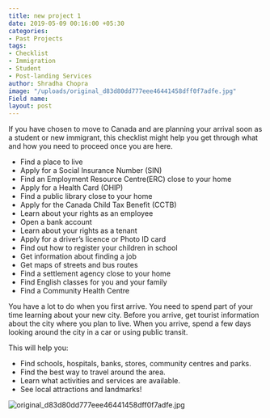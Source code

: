 ```yaml
---
title: new project 1
date: 2019-05-09 00:16:00 +05:30
categories:
- Past Projects
tags:
- Checklist
- Immigration
- Student
- Post-landing Services
author: Shradha Chopra
image: "/uploads/original_d83d80dd777eee46441458dff0f7adfe.jpg"
Field name: 
layout: post
---
```


If you have chosen to move to Canada and are planning your arrival soon as a student or new immigrant, this checklist might help you get through what and how you need to proceed once you are here.

* Find a place to live
* Apply for a Social Insurance Number (SIN)
* Find an Employment Resource Centre(ERC) close to your home
* Apply for a Health Card (OHIP)
* Find a public library close to your home
* Apply for the Canada Child Tax Benefit (CCTB)
* Learn about your rights as an employee
* Open a bank account
* Learn about your rights as a tenant
* Apply for a driver’s licence or Photo ID card
* Find out how to register your children in school
* Get information about finding a job
* Get maps of streets and bus routes
* Find a settlement agency close to your home
* Find English classes for you and your family
* Find a Community Health Centre

You have a lot to do when you first arrive. You need to spend part of your time learning about your new city.
Before you arrive, get tourist information about the city where you plan to live. When you arrive, spend a few days looking around the city in a car or using public transit.

This will help you:
* Find schools, hospitals, banks, stores, community centres and parks.
* Find the best way to travel around the area.
* Learn what activities and services are available.
* See local attractions and landmarks!

 ![original_d83d80dd777eee46441458dff0f7adfe.jpg](/uploads/original_d83d80dd777eee46441458dff0f7adfe.jpg)
